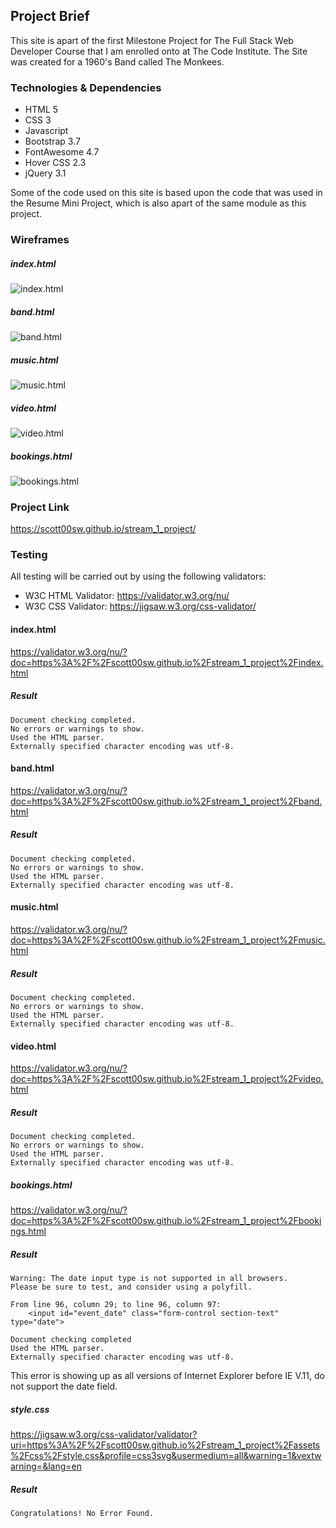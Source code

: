 ## Project Brief
This site is apart of the first Milestone Project for The Full Stack Web Developer Course that I am enrolled onto at The Code Institute. 
The Site was created for a 1960's Band called The Monkees.

### Technologies & Dependencies
- HTML 5
- CSS 3
- Javascript
- Bootstrap 3.7
- FontAwesome 4.7
- Hover CSS 2.3
- jQuery 3.1

Some of the code used on this site is based upon the code that was used in the Resume Mini Project, which is also apart of the
same module as this project.

### Wireframes
##### index.html
![index.html](https://scott00sw.github.io/stream_1_project/assets/wireframes/png/index.png)

##### band.html
![band.html](https://scott00sw.github.io/stream_1_project/assets/wireframes/png/music.png)

##### music.html
![music.html](https://scott00sw.github.io/stream_1_project/assets/wireframes/png/music.png)

##### video.html
![video.html](https://scott00sw.github.io/stream_1_project/assets/wireframes/png/video.png)

##### bookings.html
![bookings.html](https://scott00sw.github.io/stream_1_project/assets/wireframes/png/bookings.png)

### Project Link
https://scott00sw.github.io/stream_1_project/

### Testing
All testing will be carried out by using the following validators:
- W3C HTML Validator: https://validator.w3.org/nu/
- W3C CSS Validator: https://jigsaw.w3.org/css-validator/

#### index.html
https://validator.w3.org/nu/?doc=https%3A%2F%2Fscott00sw.github.io%2Fstream_1_project%2Findex.html
##### Result
    Document checking completed. 
    No errors or warnings to show.
    Used the HTML parser.
    Externally specified character encoding was utf-8.

#### band.html
https://validator.w3.org/nu/?doc=https%3A%2F%2Fscott00sw.github.io%2Fstream_1_project%2Fband.html
##### Result
    Document checking completed. 
    No errors or warnings to show.
    Used the HTML parser.
    Externally specified character encoding was utf-8.

#### music.html
https://validator.w3.org/nu/?doc=https%3A%2F%2Fscott00sw.github.io%2Fstream_1_project%2Fmusic.html
##### Result
    Document checking completed. 
    No errors or warnings to show.
    Used the HTML parser.
    Externally specified character encoding was utf-8.

#### video.html
https://validator.w3.org/nu/?doc=https%3A%2F%2Fscott00sw.github.io%2Fstream_1_project%2Fvideo.html
##### Result
    Document checking completed. 
    No errors or warnings to show.
    Used the HTML parser.
    Externally specified character encoding was utf-8.

##### bookings.html
https://validator.w3.org/nu/?doc=https%3A%2F%2Fscott00sw.github.io%2Fstream_1_project%2Fbookings.html
##### Result
    Warning: The date input type is not supported in all browsers. 
    Please be sure to test, and consider using a polyfill.

    From line 96, column 29; to line 96, column 97:
        <input id="event_date" class="form-control section-text" type="date">
        
    Document checking completed
    Used the HTML parser. 
    Externally specified character encoding was utf-8.

This error is showing up as all versions of Internet Explorer before IE V.11, do not
support the date field.

##### style.css
https://jigsaw.w3.org/css-validator/validator?uri=https%3A%2F%2Fscott00sw.github.io%2Fstream_1_project%2Fassets%2Fcss%2Fstyle.css&profile=css3svg&usermedium=all&warning=1&vextwarning=&lang=en
##### Result
    Congratulations! No Error Found.